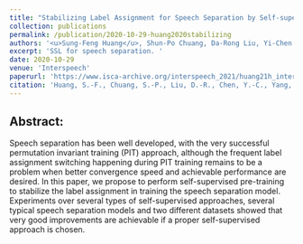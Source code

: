 ```yaml
---
title: "Stabilizing Label Assignment for Speech Separation by Self-supervised Pre-training "
collection: publications
permalink: /publication/2020-10-29-huang2020stabilizing
authors: '<u>Sung-Feng Huang</u>, Shun-Po Chuang, Da-Rong Liu, Yi-Chen Chen, Gene-Ping Yang, Hung-yi Lee'
excerpt: 'SSL for speech separation. '
date: 2020-10-29
venue: 'Interspeech'
paperurl: 'https://www.isca-archive.org/interspeech_2021/huang21h_interspeech.html'
citation: 'Huang, S.-F., Chuang, S.-P., Liu, D.-R., Chen, Y.-C., Yang, G.-P., Lee, H.-y. (2021) Stabilizing Label Assignment for Speech Separation by Self-Supervised Pre-Training. Proc. Interspeech 2021, 3056-3060, doi: 10.21437/Interspeech.2021-763 '
---
```


Abstract:
---
Speech separation has been well developed, with the very successful permutation invariant training (PIT) approach, although the frequent label assignment switching happening during PIT training remains to be a problem when better convergence speed and achievable performance are desired. In this paper, we propose to perform self-supervised pre-training to stabilize the label assignment in training the speech separation model. Experiments over several types of self-supervised approaches, several typical speech separation models and two different datasets showed that very good improvements are achievable if a proper self-supervised approach is chosen.
